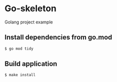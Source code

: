 # Go-skeleton

Golang project example

## Install dependencies from go.mod

```bash
$ go mod tidy
```

## Build application

```bash
$ make install
```